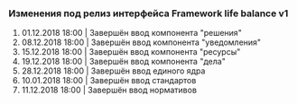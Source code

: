 ### Изменения под релиз интерфейса Framework life balance v1

1. 01.12.2018 18:00 | Завершён ввод компонента "решения"
2. 08.12.2018 18:00 | Завершён ввод компонента "уведомления"
3. 15.12.2018 18:00 | Завершён ввод компонента "ресурсы"
4. 19.12.2018 18:00 | Завершён ввод компонента "дела"
5. 28.12.2018 18:00 | Завершён ввод единого ядра
6. 10.01.2018 18:00 | Завершён ввод стандартов
6. 11.12.2018 18:00 | Завершён ввод нормативов